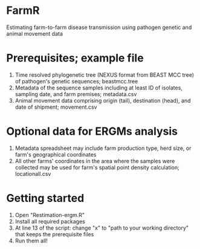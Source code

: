 # FarmR
Estimating farm-to-farm disease transmission using pathogen genetic and animal movement data

# Prerequisites; example file
1. Time resolved phylogenetic tree (NEXUS format from BEAST MCC tree) of pathogen's genetic sequences; beastmcc.tree
2. Metadata of the sequence samples including at least ID of isolates, sampling date, and farm premises; metadata.csv
3. Animal movement data comprising origin (tail), destination (head), and date of shipment; movement.csv

# Optional data for ERGMs analysis
1. Metadata spreadsheet may include farm production type, herd size, or farm's geographical coordinates
2. All other farms' coordinates in the area where the samples were collected may be used for farm's spatial point density calculation; locationall.csv

# Getting started
1. Open "Restimation-ergm.R"
2. Install all required packages
3. At line 13 of the script: change "x" to "path to your working directory" that keeps the prerequisite files
4. Run them all!
